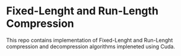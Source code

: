 # Fixed-Lenght and Run-Length Compression

This repo contains implementation of Fixed-Lenght and Run-Lenght compression and decompression algorithms impleneted using Cuda.